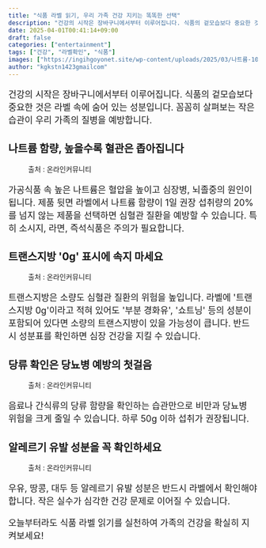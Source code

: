 ```yaml
---
title: "식품 라벨 읽기, 우리 가족 건강 지키는 똑똑한 선택"
description: "건강의 시작은 장바구니에서부터 이루어집니다. 식품의 겉모습보다 중요한 것은 라벨 속에 숨어 있는 성분입니다. 꼼꼼히 살펴보는 작은 습관이 우리 가족의 질병을 예방합니다."
date: 2025-04-01T00:41:14+09:00
draft: false
categories: ["entertainment"]
tags: ["건강", "라벨확인", "식품"]
images: ["https://ingihgoyonet.site/wp-content/uploads/2025/03/나트륨-1024x1024.jpg", "https://ingihgoyonet.site/wp-content/uploads/2025/03/트랜스지방-1024x683.jpg", "https://ingihgoyonet.site/wp-content/uploads/2025/04/당뇨예방-1024x683.jpg", "https://ingihgoyonet.site/wp-content/uploads/2025/04/성분확인-683x1024.png"]
author: "kgkstn1423gmailcom"
---
```


<p style="font-size:18px">건강의 시작은 장바구니에서부터 이루어집니다. 식품의 겉모습보다 중요한 것은 라벨 속에 숨어 있는 성분입니다. 꼼꼼히 살펴보는 작은 습관이 우리 가족의 질병을 예방합니다.</p> <h2 >나트륨 함량, 높을수록 혈관은 좁아집니다</h2> <figure ><img src="https://ingihgoyonet.site/wp-content/uploads/2025/03/나트륨-1024x1024.jpg" alt="" style="aspect-ratio:16/9;object-fit:cover"/><figcaption >출처 : 온라인커뮤니티</figcaption></figure> <p style="font-size:18px">가공식품 속 높은 나트륨은 혈압을 높이고 심장병, 뇌졸중의 원인이 됩니다. 제품 뒷면 라벨에서 나트륨 함량이 1일 권장 섭취량의 20%를 넘지 않는 제품을 선택하면 심혈관 질환을 예방할 수 있습니다. 특히 소시지, 라면, 즉석식품은 주의가 필요합니다.</p> <h2 >트랜스지방 '0g' 표시에 속지 마세요</h2> <figure ><img src="https://ingihgoyonet.site/wp-content/uploads/2025/03/트랜스지방-1024x683.jpg" alt="" style="aspect-ratio:16/9;object-fit:cover"/><figcaption >출처 : 온라인커뮤니티</figcaption></figure> <p style="font-size:18px">트랜스지방은 소량도 심혈관 질환의 위험을 높입니다. 라벨에 '트랜스지방 0g'이라고 적혀 있어도 '부분 경화유', '쇼트닝' 등의 성분이 포함되어 있다면 소량의 트랜스지방이 있을 가능성이 큽니다. 반드시 성분표를 확인하면 심장 건강을 지킬 수 있습니다.</p> <h2 >당류 확인은 당뇨병 예방의 첫걸음</h2> <figure ><img src="https://ingihgoyonet.site/wp-content/uploads/2025/04/당뇨예방-1024x683.jpg" alt="" style="aspect-ratio:16/9;object-fit:cover"/><figcaption >출처 : 온라인커뮤니티</figcaption></figure> <p style="font-size:18px">음료나 간식류의 당류 함량을 확인하는 습관만으로 비만과 당뇨병 위험을 크게 줄일 수 있습니다. 하루 50g 이하 섭취가 권장됩니다.</p> <h2 >알레르기 유발 성분을 꼭 확인하세요</h2> <figure ><img src="https://ingihgoyonet.site/wp-content/uploads/2025/04/성분확인-683x1024.png" alt="" style="aspect-ratio:16/9;object-fit:cover"/><figcaption >출처 : 온라인커뮤니티</figcaption></figure> <p style="font-size:18px">우유, 땅콩, 대두 등 알레르기 유발 성분은 반드시 라벨에서 확인해야 합니다. 작은 실수가 심각한 건강 문제로 이어질 수 있습니다.</p> <p style="font-size:18px">오늘부터라도 식품 라벨 읽기를 실천하여 가족의 건강을 확실히 지켜보세요!</p>